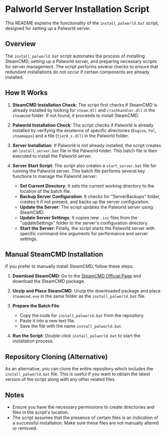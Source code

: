 # Palworld Server Installation Script

This README explains the functionality of the `install_palworld.bat` script, designed for setting up a Palworld server.

## Overview

The `install_palworld.bat` script automates the process of installing SteamCMD, setting up a Palworld server, and preparing necessary scripts for server management. The script performs several checks to ensure that redundant installations do not occur if certain components are already installed.

## How It Works

1. **SteamCMD Installation Check**: The script first checks if SteamCMD is already installed by looking for `steam.dll` and `crashhandler.dll` in the `steamcmd` folder. If not found, it proceeds to install SteamCMD.

2. **Palworld Installation Check**: The script checks if Palworld is already installed by verifying the existence of specific directories (`Engine`, `Pal`, `steamapps`) and a file (`tier0_s.dll`) in the Palworld folder.

3. **Server Installation**: If Palworld is not already installed, the script creates an `install_server.bat` file in the Palworld folder. This batch file is then executed to install the Palworld server.

4. **Server Start Script**: The script also creates a `start_server.bat` file for running the Palworld server. This batch file performs several key functions to manage the Palworld server:
    - **Set Current Directory**: It sets the current working directory to the location of the batch file.
    - **Backup Server Configuration**: It checks for "ServerBackups" folder, creates it if not present, and backs up the server configuration.
    - **Update the Server**: The script updates the Palworld server using SteamCMD.
    - **Update Server Settings**: It copies new `.ini` files from the "updateSettings" folder to the server's configuration directory.
    - **Start the Server**: Finally, the script starts the Palworld server with specific command-line arguments for performance and server settings.

## Manual SteamCMD Installation

If you prefer to manually install SteamCMD, follow these steps:

1. **Download SteamCMD**: Go to the [SteamCMD Official Page](https://developer.valvesoftware.com/wiki/SteamCMD) and download the SteamCMD package.

2. **Unzip and Place SteamCMD**: Unzip the downloaded package and place `steamcmd.exe` in the same folder as the `install_palworld.bat` file.

3. **Prepare the Batch File**:
    - Copy the code for `install_palworld.bat` from the repository.
    - Paste it into a new text file.
    - Save the file with the name `install_palworld.bat`.

4. **Run the Script**: Double-click `install_palworld.bat` to start the installation process.

## Repository Cloning (Alternative)

As an alternative, you can clone the entire repository which includes the `install_palworld.bat` file. This is useful if you want to obtain the latest version of the script along with any other related files.

## Notes

- Ensure you have the necessary permissions to create directories and files in the script's location.
- The script assumes that the presence of certain files is an indication of a successful installation. Make sure these files are not manually altered or removed.
